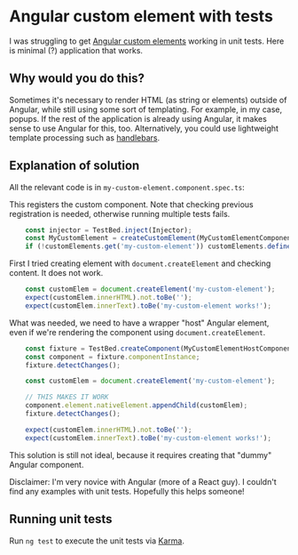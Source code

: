 # Angular custom element with tests

I was struggling to get [Angular custom elements](https://angular.io/guide/elements) working in unit tests. Here is minimal (?) application that works.

## Why would you do this?

Sometimes it's necessary to render HTML (as string or elements) outside of Angular, while still using some sort of templating. For example, in my case, popups. If the rest of the application is already using Angular, it makes sense to use Angular for this, too. Alternatively, you could use lightweight template processing such as [handlebars](https://handlebarsjs.com/).

## Explanation of solution

All the relevant code is in `my-custom-element.component.spec.ts`:

This registers the custom component. Note that checking previous registration is needed, otherwise running multiple tests fails.
```typescript
    const injector = TestBed.inject(Injector);
    const MyCustomElement = createCustomElement(MyCustomElementComponent, {injector});
    if (!customElements.get('my-custom-element')) customElements.define('my-custom-element', MyCustomElement);
```

First I tried creating element with `document.createElement` and checking content. It does not work.

```typescript
    const customElem = document.createElement('my-custom-element');
    expect(customElem.innerHTML).not.toBe('');
    expect(customElem.innerText).toBe('my-custom-element works!');
```

What was needed, we need to have a wrapper "host" Angular element, even if we're rendering the component using `document.createElement`.
```typescript
    const fixture = TestBed.createComponent(MyCustomElementHostComponent);
    const component = fixture.componentInstance;
    fixture.detectChanges();

    const customElem = document.createElement('my-custom-element');

    // THIS MAKES IT WORK
    component.element.nativeElement.appendChild(customElem);
    fixture.detectChanges();

    expect(customElem.innerHTML).not.toBe('');
    expect(customElem.innerText).toBe('my-custom-element works!');
```

This solution is still not ideal, because it requires creating that "dummy" Angular component.

Disclaimer: I'm very novice with Angular (more of a React guy). I couldn't find any examples with unit tests. Hopefully this helps someone!

## Running unit tests

Run `ng test` to execute the unit tests via [Karma](https://karma-runner.github.io).

